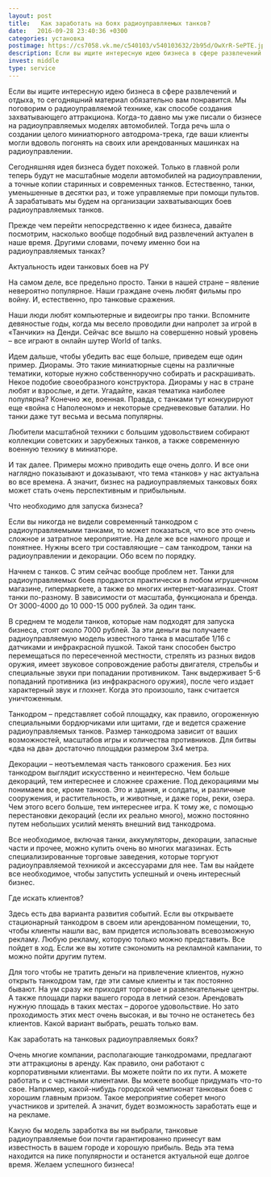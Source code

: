 ```yaml
---
layout: post
title:   Как заработать на боях радиоуправляемых танков?
date:   2016-09-28 23:40:36 +0300
categories: установка
postimage: https://cs7058.vk.me/c540103/v540103632/2b95d/OwXrR-SePTE.jpg
description: Если вы ищите интересную идею бизнеса в сфере развлечений и отдыха, то сегодняшний материал обязательно вам понравится. Мы поговорим о радиоуправляемой технике, как способе создания захватывающего аттракциона. Когда-то давно мы уже писали о бизнесе на радиоуправляемых моделях автомобилей. 
invest: middle
type: service
---
```


Если вы ищите интересную идею бизнеса в сфере развлечений и отдыха, то сегодняшний материал обязательно вам понравится. Мы поговорим о радиоуправляемой технике, как способе создания захватывающего аттракциона. Когда-то давно мы уже писали о бизнесе на радиоуправляемых моделях автомобилей. Тогда речь шла о создании целого миниатюрного автодрома-трека, где ваши клиенты могли вдоволь погонять на своих или арендованных машинках на радиоуправлении.

Сегодняшняя идея бизнеса будет похожей. Только в главной роли теперь будут не масштабные модели автомобилей на радиоуправлении, а точные копии старинных и современных танков. Естественно, танки, уменьшенные в десятки раз, и тоже управляемые при помощи пультов. А зарабатывать мы будем на организации захватывающих боев радиоуправляемых танков.

Прежде чем перейти непосредственно к идее бизнеса, давайте посмотрим, насколько вообще подобный вид развлечений актуален в наше время. Другими словами, почему именно бои на радиоуправляемых танках?

Актуальность идеи танковых боев на РУ

На самом деле, все предельно просто. Танки в нашей стране – явление невероятно популярное. Наши граждане очень любят фильмы про войну. И, естественно, про танковые сражения.

Наши люди любят компьютерные и видеоигры про танки. Вспомните девяностые годы, когда мы весело проводили дни напролет за игрой в «Танчики» на Денди. Сейчас все вышло на совершенно новый уровень – все играют в онлайн шутер World of tanks.

Идем дальше, чтобы убедить вас еще больше, приведем еще один пример. Диорамы. Это такие миниатюрные сцены на различные тематики, которые нужно собственноручно собирать и раскрашивать. Некое подобие своеобразного конструктора. Диорамы у нас в стране любят и взрослые, и дети. Угадайте, какая тематика наиболее популярна? Конечно же, военная. Правда, с танками тут конкурируют еще «война с Наполеоном» и некоторые средневековые баталии. Но танки даже тут весьма и весьма популярны.

Любители масштабной техники с большим удовольствием собирают коллекции советских и зарубежных танков, а также современную военную технику в миниатюре.

И так далее. Примеры можно приводить еще очень долго. И все они наглядно показывают и доказывают, что тема «танков» у нас актуальна во все времена. А значит, бизнес на радиоуправляемых танковых боях может стать очень перспективным и прибыльным.

Что необходимо для запуска бизнеса?

Если вы никогда не видели современный танкодром с радиоуправляемыми танками, то может показаться, что все это очень сложное и затратное мероприятие. На деле же все намного проще и понятнее. Нужны всего три составляющие – сам танкодром, танки на радиоуправлении и декорации. Обо всем по порядку.

Начнем с танков. С этим сейчас вообще проблем нет. Танки для радиоуправляемых боев продаются практически в любом игрушечном магазине, гипермаркете, а также во многих интернет-магазинах. Стоят танки по-разному. В зависимости от масштаба, функционала и бренда. От 3000-4000 до 10 000-15 000 рублей. За один танк.

В среднем те модели танков, которые нам подходят для запуска бизнеса, стоят около 7000 рублей. За эти деньги вы получаете радиоуправляемую модель известного танка в масштабе 1/16 с датчиками и инфракрасной пушкой. Такой танк способен быстро перемещаться по пересеченной местности, стрелять из разных видов оружия, имеет звуковое сопровождение работы двигателя, стрельбы и специальные звуки при попадании противником. Танк выдерживает 5-6 попаданий противника (из инфракрасного оружия), после чего издает характерный звук и глохнет. Когда это произошло, танк считается уничтоженным.

Танкодром – представляет собой площадку, как правило, огороженную специальными бордюрчиками или щитами, где и ведется сражение радиоуправляемых танков. Размер танкодрома зависит от ваших возможностей, масштабов игры и количества противников. Для битвы «два на два» достаточно площадки размером 3х4 метра.

Декорации – неотъемлемая часть танкового сражения. Без них танкодром выглядит искусственно и неинтересно. Чем больше декораций, тем интереснее и сложнее сражение. Под декорациями мы понимаем все, кроме танков. Это и здания, и солдаты, и различные сооружения, и растительность, и животные, и даже горы, реки, озера. Чем этого всего больше, тем интереснее игра. К тому же, с помощью перестановки декораций (если их реально много), можно постоянно путем небольших усилий менять внешний вид танкодрома.

Все необходимое, включая танки, аккумуляторы, декорации, запасные части и прочее, можно купить очень во многих магазинах. Есть специализированные торговые заведения, которые торгуют радиоуправляемой техникой и аксессуарами для нее. Там вы найдете все необходимое, чтобы запустить успешный и очень интересный бизнес.

Где искать клиентов?

Здесь есть два варианта развития событий. Если вы открываете стационарный танкодром в своем или арендованном помещении, то, чтобы клиенты нашли вас, вам придется использовать всевозможную рекламу. Любую рекламу, которую только можно представить. Все пойдет в ход. Если же вы хотите сэкономить на рекламной кампании, то можно пойти другим путем.

Для того чтобы не тратить деньги на привлечение клиентов, нужно открыть танкодром там, где эти самые клиенты и так постоянно бывают. На ум сразу же приходят торговые и развлекательные центры. А также площади парки вашего города в летний сезон. Арендовать нужную площадь в таких местах – дорогое удовольствие. Но зато проходимость этих мест очень высокая, и вы точно не останетесь без клиентов. Какой вариант выбрать, решать только вам.

Как заработать на танковых радиоуправляемых боях?

Очень многие компании, располагающие танкодромами, предлагают эти аттракционы в аренду. Как правило, они работают с корпоративными клиентами. Вы можете пойти по их пути. А можете работать и с частными клиентами. Вы можете вообще придумать что-то свое. Например, какой-нибудь городской чемпионат танковых боев с хорошим главным призом. Такое мероприятие соберет много участников и зрителей. А значит, будет возможность заработать еще и на рекламе.

Какую бы модель заработка вы ни выбрали, танковые радиоуправляемые бои почти гарантированно принесут вам известность в вашем городе и хорошую прибыль. Ведь эта тема находится на пике популярности и останется актуальной еще долгое время. Желаем успешного бизнеса!